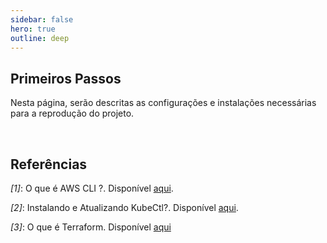 ```yaml
---
sidebar: false
hero: true
outline: deep
---
```


<VPDocHero
    class="VPDocHero VPDocHero-minimum"
    name="Primeiros Passos"
    text="Configurações e instalações"
    image="https://raw.githubusercontent.com/Tarikul-Islam-Anik/Animated-Fluent-Emojis/master/Emojis/Travel%20and%20places/Flying%20Saucer.png"
    :actions="[
        {
            theme: 'alt',
            text:'Clone o repositório',
            link:'https://github.com/leticiacb1/SIA/tree/main'
        },
    ]"
/>

## Primeiros Passos

Nesta página, serão descritas as configurações e instalações necessárias para a reprodução do projeto.

<br>

## Referências

*[1]*: O que é AWS CLI ?. Disponível [aqui](https://docs.aws.amazon.com/cli/latest/userguide/getting-started-install.html).
<br>

*[2]*: Instalando e Atualizando KubeCtl?. Disponível [aqui](https://docs.aws.amazon.com/eks/latest/userguide/install-kubectl.html).
<br>

*[3]*: O que é Terraform. Disponível [aqui](https://developer.hashicorp.com/terraform/intro)